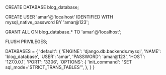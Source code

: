 CREATE DATABASE blog_database;


CREATE USER 'amar'@'localhost' IDENTIFIED WITH mysql_native_password BY 'amar@123';


GRANT ALL ON blog_database.* TO 'amar'@'localhost';

FLUSH PRIVILEGES;



DATABASES = {
        'default': {
            'ENGINE': 'django.db.backends.mysql',
            'NAME': 'blog_database',
            'USER': 'amar',
            'PASSWORD': 'amar@123',
            'HOST': '127.0.0.1',
            'PORT': '3306',
            'OPTIONS': {
                'init_command': "SET sql_mode='STRICT_TRANS_TABLES'",
            },
        }
    }
